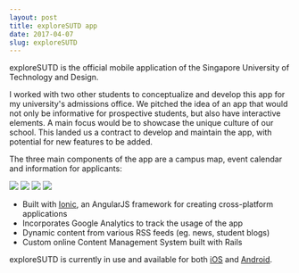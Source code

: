 ```yaml
---
layout: post
title: exploreSUTD app
date: 2017-04-07
slug: exploreSUTD
---
```


exploreSUTD is the official mobile application of the Singapore University of Technology and Design.

I worked with two other students to conceptualize and develop this app for my university's admissions office. We pitched the idea of an app that would not only be informative for prospective students, but also have interactive elements. A main focus would be to showcase the unique culture of our school. This landed us a contract to develop and maintain the app, with potential for new features to be added.

The three main components of the app are a campus map, event calendar and information for applicants:

<div class="gallery g4col">
  <img src="../assets/img/proj-exploreSUTD/landing.png">
  <img src="../assets/img/proj-exploreSUTD/map.png">
  <img src="../assets/img/proj-exploreSUTD/events.png">
  <img src="../assets/img/proj-exploreSUTD/info.png">
</div>

- Built with [Ionic](https://ionicframework.com/), an AngularJS framework for creating cross-platform applications
- Incorporates Google Analytics to track the usage of the app
- Dynamic content from various RSS feeds (eg. news, student blogs)
- Custom online Content Management System built with Rails


exploreSUTD is currently in use and available for both [iOS](https://itunes.apple.com/sg/app/exploresutd/id1208872794?mt=8) and [Android](https://play.google.com/store/apps/details?id=com.ionicframework.exploreSUTD&hl=en).
